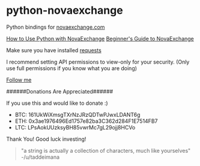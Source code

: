 # python-novaexchange

Python bindings for [novaexchange.com](https://goo.gl/sAfNFN)

[How to Use Python with NovaExchange](https://youtu.be/3nOqgq_ubyc)
[Beginner's Guide to NovaExchange](https://www.youtube.com/watch?v=MP3Mt1ftK0o&t=53s)

Make sure you have installed [requests](http://docs.python-requests.org/en/master/user/install/#install)

I recommend setting API permissions to view-only for your security.
(Only use full permissions if you know what you are doing)

[Follow me](https://twitter.com/ayazamlani)

######Donations Are Appreciated######

If you use this and would like to donate :)

* BTC: 161UkWiXmsgTXrNzJRzQDTwPJwxLDANT6g
* ETH: 0x3ae1976496Ed1757e82ba3C362d284F1E7514FB7
* LTC: LPsAokUUzksyBH85vwrMc7gL29ojj8HCVo

Thank You! Good luck investing!

> "a string is actually a collection of characters, much like yourselves"
> -/u/taddeimana
